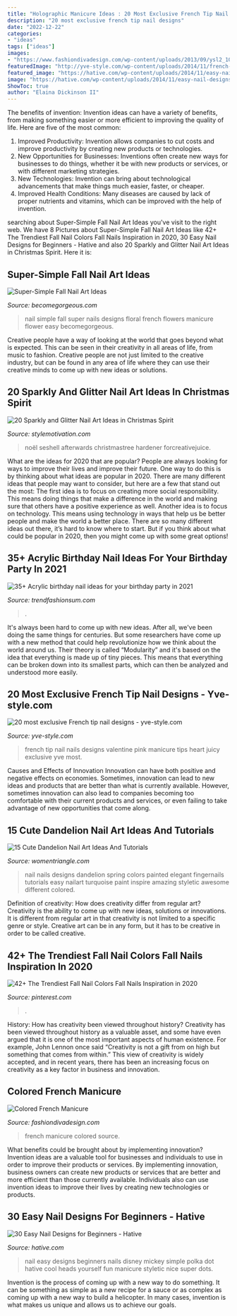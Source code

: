 ```yaml
---
title: "Holographic Manicure Ideas : 20 Most Exclusive French Tip Nail Designs"
description: "20 most exclusive french tip nail designs"
date: "2022-12-22"
categories:
- "ideas"
tags: ["ideas"]
images:
- "https://www.fashiondivadesign.com/wp-content/uploads/2013/09/ysl2_104376762.jpg"
featuredImage: "http://yve-style.com/wp-content/uploads/2014/11/french-tip-nail-art.jpg"
featured_image: "https://hative.com/wp-content/uploads/2014/11/easy-nail-designs/14-easy-nail-designs-for-beginners.jpg"
image: "https://hative.com/wp-content/uploads/2014/11/easy-nail-designs/14-easy-nail-designs-for-beginners.jpg"
ShowToc: true
author: "Elaina Dickinson II"
---
```



The benefits of invention:
Invention ideas can have a variety of benefits, from making something easier or more efficient to improving the quality of life. Here are five of the most common: 
1. Improved Productivity: Invention allows companies to cut costs and improve productivity by creating new products or technologies.
2. New Opportunities for Businesses: Inventions often create new ways for businesses to do things, whether it be with new products or services, or with different marketing strategies.
3. New Technologies: Invention can bring about technological advancements that make things much easier, faster, or cheaper.
4. Improved Health Conditions: Many diseases are caused by lack of proper nutrients and vitamins, which can be improved with the help of invention. 
	

		
searching about Super-Simple Fall Nail Art Ideas you've visit to the right web. We have 8 Pictures about Super-Simple Fall Nail Art Ideas like 42+ The Trendiest Fall Nail Colors Fall Nails Inspiration in 2020, 30 Easy Nail Designs for Beginners - Hative and also 20 Sparkly and Glitter Nail Art Ideas in Christmas Spirit. Here it is:
		
    
## Super-Simple Fall Nail Art Ideas

<img loading=lazy src="https://static.becomegorgeous.com/img/arts/2011/Aug/24/5229/floral_nail_art_2.jpg" onerror="this.onerror=null;this.src='https://tse3.mm.bing.net/th?id=OIP.VvKpCw7qwCeB59czwPUFrAAAAA&amp;pid=15.1';" alt="Super-Simple Fall Nail Art Ideas">

_Source: becomegorgeous.com_

>nail simple fall super nails designs floral french flowers manicure flower easy becomegorgeous. 

	

Creative people have a way of looking at the world that goes beyond what is expected. This can be seen in their creativity in all areas of life, from music to fashion. Creative people are not just limited to the creative industry, but can be found in any area of life where they can use their creative minds to come up with new ideas or solutions.

    
## 20 Sparkly And Glitter Nail Art Ideas In Christmas Spirit

<img loading=lazy src="https://www.stylemotivation.com/wp-content/uploads/2013/12/20-Sparkly-and-Glitter-Nail-Art-Ideas-in-Christmas-Spirit-8-1100x1536.jpg" onerror="this.onerror=null;this.src='https://tse3.mm.bing.net/th?id=OIP.ArIV1RB0iUVyusP_gQ7h2wHaKV&amp;pid=15.1';" alt="20 Sparkly and Glitter Nail Art Ideas in Christmas Spirit">

_Source: stylemotivation.com_

>noël seshell afterwards christmastree hardener forcreativejuice. 

	

What are the ideas for 2020 that are popular?
People are always looking for ways to improve their lives and improve their future. One way to do this is by thinking about what ideas are popular in 2020. There are many different ideas that people may want to consider, but here are a few that stand out the most: 
The first idea is to focus on creating more social responsibility. This means doing things that make a difference in the world and making sure that others have a positive experience as well. Another idea is to focus on technology. This means using technology in ways that help us be better people and make the world a better place. 
There are so many different ideas out there, it’s hard to know where to start. But if you think about what could be popular in 2020, then you might come up with some great options!

    
## 35+ Acrylic Birthday Nail Ideas For Your Birthday Party In 2021

<img loading=lazy src="https://trendfashionsum.com/wp-content/uploads/2021/05/10-18.jpg" onerror="this.onerror=null;this.src='https://tse3.mm.bing.net/th?id=OIP.Zmbj0_4hePpCACYIpYWpIQHaLH&amp;pid=15.1';" alt="35+ Acrylic birthday nail ideas for your birthday party in 2021">

_Source: trendfashionsum.com_

>. 

	

It's always been hard to come up with new ideas. After all, we've been doing the same things for centuries. But some researchers have come up with a new method that could help revolutionize how we think about the world around us. Their theory is called “Modularity” and it's based on the idea that everything is made up of tiny pieces. This means that everything can be broken down into its smallest parts, which can then be analyzed and understood more easily.

    
## 20 Most Exclusive French Tip Nail Designs - Yve-style.com

<img loading=lazy src="http://yve-style.com/wp-content/uploads/2014/11/french-tip-nail-art.jpg" onerror="this.onerror=null;this.src='https://tse3.mm.bing.net/th?id=OIP.r6NbnKo34CejhB8uwA6CRgHaJ3&amp;pid=15.1';" alt="20 most exclusive French tip nail designs - yve-style.com">

_Source: yve-style.com_

>french tip nail nails designs valentine pink manicure tips heart juicy exclusive yve most. 

	

Causes and Effects of Innovation
Innovation can have both positive and negative effects on economies. Sometimes, innovation can lead to new ideas and products that are better than what is currently available. However, sometimes innovation can also lead to companies becoming too comfortable with their current products and services, or even failing to take advantage of new opportunities that come along.

    
## 15 Cute Dandelion Nail Art Ideas And Tutorials

<img loading=lazy src="https://www.womentriangle.com/wp-content/uploads/2015/05/dandelion-nail-art-5.jpg" onerror="this.onerror=null;this.src='https://tse1.mm.bing.net/th?id=OIP.EcORPi59bJT3e4Evsq6QfQHaLK&amp;pid=15.1';" alt="15 Cute Dandelion Nail Art Ideas And Tutorials">

_Source: womentriangle.com_

>nail nails designs dandelion spring colors painted elegant fingernails tutorials easy nailart turquoise paint inspire amazing styletic awesome different colored. 

	

Definition of creativity: How does creativity differ from regular art?
Creativity is the ability to come up with new ideas, solutions or innovations. It is different from regular art in that creativity is not limited to a specific genre or style. Creative art can be in any form, but it has to be creative in order to be called creative.

    
## 42+ The Trendiest Fall Nail Colors Fall Nails Inspiration In 2020

<img loading=lazy src="https://i.pinimg.com/736x/ad/9d/8f/ad9d8f3c792917be6a47019cabd67fd8.jpg" onerror="this.onerror=null;this.src='https://tse1.mm.bing.net/th?id=OIP.g_44OZMeO1COBTH1SaeDwAHaNL&amp;pid=15.1';" alt="42+ The Trendiest Fall Nail Colors Fall Nails Inspiration in 2020">

_Source: pinterest.com_

>. 

	

History: How has creativity been viewed throughout history?
Creativity has been viewed throughout history as a valuable asset, and some have even argued that it is one of the most important aspects of human existence. For example, John Lennon once said “Creativity is not a gift from on high but something that comes from within.” This view of creativity is widely accepted, and in recent years, there has been an increasing focus on creativity as a key factor in business and innovation.

    
## Colored French Manicure

<img loading=lazy src="https://www.fashiondivadesign.com/wp-content/uploads/2013/09/ysl2_104376762.jpg" onerror="this.onerror=null;this.src='https://tse4.mm.bing.net/th?id=OIP.zGB3tdT-lzwiHYLDf7GipAHaLH&amp;pid=15.1';" alt="Colored French Manicure">

_Source: fashiondivadesign.com_

>french manicure colored source. 

	

What benefits could be brought about by implementing innovation?
Invention ideas are a valuable tool for businesses and individuals to use in order to improve their products or services. By implementing innovation, business owners can create new products or services that are better and more efficient than those currently available. Individuals also can use invention ideas to improve their lives by creating new technologies or products.

    
## 30 Easy Nail Designs For Beginners - Hative

<img loading=lazy src="https://hative.com/wp-content/uploads/2014/11/easy-nail-designs/14-easy-nail-designs-for-beginners.jpg" onerror="this.onerror=null;this.src='https://tse3.mm.bing.net/th?id=OIP.BXEyKYcs6zdx4CWZnkmKeQHaJ4&amp;pid=15.1';" alt="30 Easy Nail Designs for Beginners - Hative">

_Source: hative.com_

>nail easy designs beginners nails disney mickey simple polka dot hative cool heads yourself fun manicure styletic nice super dots. 

	

Invention is the process of coming up with a new way to do something. It can be something as simple as a new recipe for a sauce or as complex as coming up with a new way to build a helicopter. In many cases, invention is what makes us unique and allows us to achieve our goals.

